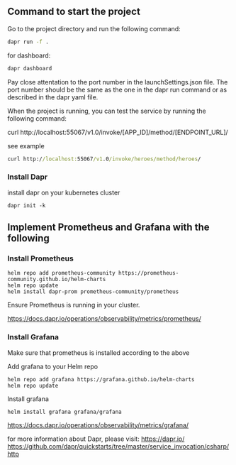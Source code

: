 ## Command to start the project

Go to the project directory and run the following command:

```cmd
dapr run -f .
```

for dashboard:

```cmd
dapr dashboard
```


Pay close attentation to the port number in the launchSettings.json file. 
The port number should be the same as the one in the dapr run command or as described in the
dapr yaml file.


When the project is running, you can test the service by running the following command:

curl http://localhost:55067/v1.0/invoke/[APP_ID]/method/[ENDPOINT_URL]/

see example

```cmd
curl http://localhost:55067/v1.0/invoke/heroes/method/heroes/
```

### Install Dapr

install dapr on your kubernetes cluster

```
dapr init -k
```


## Implement Prometheus and Grafana with the following

### Install Prometheus

```
helm repo add prometheus-community https://prometheus-community.github.io/helm-charts
helm repo update
helm install dapr-prom prometheus-community/prometheus
```


Ensure Prometheus is running in your cluster.

https://docs.dapr.io/operations/observability/metrics/prometheus/


### Install Grafana

Make sure that prometheus is installed according to the above

Add grafana to your Helm repo

```
helm repo add grafana https://grafana.github.io/helm-charts
helm repo update
```

Install grafana

```
helm install grafana grafana/grafana
```


https://docs.dapr.io/operations/observability/metrics/grafana/


for more information about Dapr, please visit: 
https://dapr.io/
https://github.com/dapr/quickstarts/tree/master/service_invocation/csharp/http
